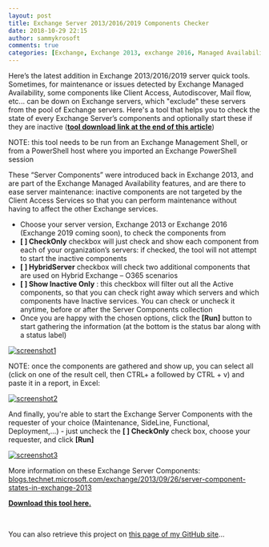 ```yaml
---
layout: post
title: Exchange Server 2013/2016/2019 Components Checker
date: 2018-10-29 22:15
author: sammykrosoft
comments: true
categories: [Exchange, Exchange 2013, exchange 2016, Managed Availability, Server Components, Uncategorized]
---
```

Here’s the latest addition in Exchange 2013/2016/2019 server quick tools. Sometimes, for maintenance or issues detected by Exchange Managed Availability, some components like Client Access, Autodiscover, Mail flow, etc... can be down on Exchange servers, which "exclude" these servers from the pool of Exchange servers. Here's a tool that helps you to check the state of every Exchange Server’s components and optionally start these if they are inactive (<a href="#download"><strong>tool download link at the end of this article</strong></a>)

NOTE: this tool needs to be run from an Exchange Management Shell, or from a PowerShell host where you imported an Exchange PowerShell session

These “Server Components” were introduced back in Exchange 2013, and are part of the Exchange Managed Availability features, and are there to ease server maintenance: inactive components are not targeted by the Client Access Services so that you can perform maintenance without having to affect the other Exchange services.
<ul>
 	<li>Choose your server version, Exchange 2013 or Exchange 2016 (Exchange 2019 coming soon), to check the components from</li>
 	<li><strong>[ ] CheckOnly</strong> checkbox will just check and show each component from each of your organization’s servers: if checked, the tool will not attempt to start the inactive components</li>
 	<li><strong>[ ] HybridServer</strong> checkbox will check two additional components that are used on Hybrid Exchange – O365 scenarios</li>
 	<li><strong>[ ] Show Inactive Only</strong> : this checkbox will filter out all the Active components, so that you can check right away which servers and which components have Inactive services. You can check or uncheck it anytime, before or after the Server Components collection</li>
 	<li>Once you are happy with the chosen options, click the <strong>[Run]</strong> button to start gathering the information (at the bottom is the status bar along with a status label)</li>
</ul>
<a href="https://github.com/SammyKrosoft/Start-E2016ServerComponentsCheck/blob/master/DocResources/image0.jpg"><img alt="screenshot1" src="https://github.com/SammyKrosoft/Start-E2016ServerComponentsCheck/raw/master/DocResources/image0.jpg" /></a>

NOTE: once the components are gathered and show up, you can select all (click on one of the result cell, then CTRL+ a followed by CTRL + v) and paste it in a report, in Excel:

<a href="https://github.com/SammyKrosoft/Start-E2016ServerComponentsCheck/blob/master/DocResources/image1.jpg"><img alt="screenshot2" src="https://github.com/SammyKrosoft/Start-E2016ServerComponentsCheck/raw/master/DocResources/image1.jpg" /></a>

And finally, you're able to start the Exchange Server Components with the requester of your choice (Maintenance, SideLine, Functional, Deployment,...) - just uncheck the <strong>[ ] CheckOnly</strong> check box, choose your requester, and click <strong>[Run]</strong>

<a href="https://github.com/SammyKrosoft/Start-E2016ServerComponentsCheck/blob/master/DocResources/image2.jpg"><img alt="screenshot3" src="https://github.com/SammyKrosoft/Start-E2016ServerComponentsCheck/raw/master/DocResources/image2.jpg" /></a>

More information on these Exchange Server Components: <a href="https://blogs.technet.microsoft.com/exchange/2013/09/26/server-component-states-in-exchange-2013/" id="download">blogs.technet.microsoft.com/exchange/2013/09/26/server-component-states-in-exchange-2013</a>
&nbsp;

<a target="_blank" href="https://gallery.technet.microsoft.com/Exchange-Server-Component-855076f7" rel="noopener"><strong>Download this tool here.</strong></a>

&nbsp;

You can also retrieve this project on <a target="_blank" href="https://github.com/SammyKrosoft/Start-E2016ServerComponentsCheck" rel="noopener">this page of my GitHub site</a>...
